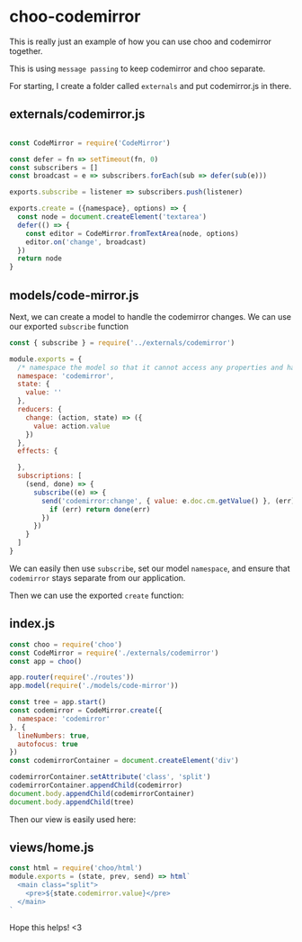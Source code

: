 # choo-codemirror

This is really just an example of how you can use choo and codemirror together.

This is using `message passing` to keep codemirror and choo separate.

For starting, I create a folder called `externals` and put codemirror.js in there.

## externals/codemirror.js

```javascript

const CodeMirror = require('CodeMirror')

const defer = fn => setTimeout(fn, 0)
const subscribers = []
const broadcast = e => subscribers.forEach(sub => defer(sub(e)))

exports.subscribe = listener => subscribers.push(listener)

exports.create = ({namespace}, options) => {
  const node = document.createElement('textarea')
  defer(() => {
    const editor = CodeMirror.fromTextArea(node, options)
    editor.on('change', broadcast)
  })
  return node
}

```

## models/code-mirror.js

Next, we can create a model to handle the codemirror changes.  We can use our exported `subscribe` function

```javascript
const { subscribe } = require('../externals/codemirror')

module.exports = {
  /* namespace the model so that it cannot access any properties and handlers in other models */
  namespace: 'codemirror',
  state: {
    value: ''
  },
  reducers: {
    change: (action, state) => ({
      value: action.value
    })
  },
  effects: {

  },
  subscriptions: [
    (send, done) => {
      subscribe((e) => {
        send('codemirror:change', { value: e.doc.cm.getValue() }, (err) => {
          if (err) return done(err)
        })
      })
    }
  ]
}
```

We can easily then use `subscribe`, set our model `namespace`, and ensure that `codemirror` stays separate from our application.

Then we can use the exported `create` function:

## index.js

```javascript
const choo = require('choo')
const CodeMirror = require('./externals/codemirror')
const app = choo()

app.router(require('./routes'))
app.model(require('./models/code-mirror'))

const tree = app.start()
const codemirror = CodeMirror.create({
  namespace: 'codemirror'
}, {
  lineNumbers: true,
  autofocus: true
})
const codemirrorContainer = document.createElement('div')

codemirrorContainer.setAttribute('class', 'split')
codemirrorContainer.appendChild(codemirror)
document.body.appendChild(codemirrorContainer)
document.body.appendChild(tree)
```

Then our view is easily used here:

## views/home.js
```javascript
const html = require('choo/html')
module.exports = (state, prev, send) => html`
  <main class="split">
    <pre>${state.codemirror.value}</pre>
  </main>
`
```

Hope this helps! <3
